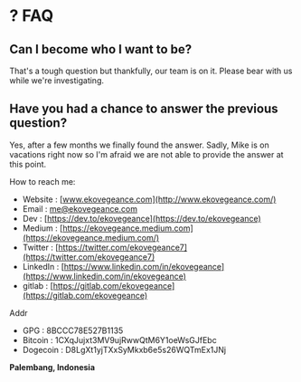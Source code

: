 # ? FAQ

## Can I become who I want to be?

That's a tough question but thankfully, our team is on it. Please bear with us while we're investigating.

## Have you had a chance to answer the previous question?

Yes, after a few months we finally found the answer. Sadly, Mike is on vacations right now so I'm afraid we are not able to provide the answer at this point.

How to reach me:

* Website : [www.ekovegeance.com](http://www.ekovegeance.com/)
* Email : [me@ekovegeance.com](mailto:ev@ekovegeance.com)
* Dev : [https://dev.to/ekovegeance](https://dev.to/ekovegeance)
* Medium : [https://ekovegeance.medium.com](https://ekovegeance.medium.com/)
* Twitter : [https://twitter.com/ekovegeance7](https://twitter.com/ekovegeance7)
* LinkedIn : [https://www.linkedin.com/in/ekovegeance](https://www.linkedin.com/in/ekovegeance)
* gitlab : [https://gitlab.com/ekovegeance](https://gitlab.com/ekovegeance)

 Addr

* GPG : 8BCCC78E527B1135
* Bitcoin : 1CXqJujxt3MV9ujRwwQtM6Y1oeWsGJfEbc
* Dogecoin : D8LgXt1yjTXxSyMkxb6e5s26WQTmEx1JNj

**Palembang, Indonesia**

